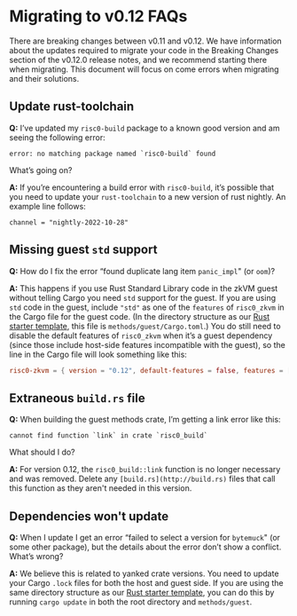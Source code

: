 # Migrating to v0.12 FAQs

There are breaking changes between v0.11 and v0.12. We have information about the updates required to migrate your code in the Breaking Changes section of the v0.12.0 release notes, and we recommend starting there when migrating. This document will focus on come errors when migrating and their solutions.

## Update rust-toolchain

**Q:** I’ve updated my `risc0-build` package to a known good version and am seeing the following error:

```
error: no matching package named `risc0-build` found
```

What’s going on?

**A:** If you’re encountering a build error with `risc0-build`, it’s possible that you need to update your `rust-toolchain` to a new version of rust nightly. An example line follows:

```
channel = "nightly-2022-10-28"
```

## Missing guest `std` support

**Q:** How do I fix the error “found duplicate lang item `panic_impl`" (or `oom`)?

**A:** This happens if you use Rust Standard Library code in the zkVM guest without telling Cargo you need `std` support for the guest. If you are using `std` code in the guest, include `"std"` as one of the `features` of `risc0_zkvm` in the Cargo file for the guest code. (In the directory structure as our [Rust starter template](https://github.com/risc0/risc0-rust-starter), this file is `methods/guest/Cargo.toml`.) You do still need to disable the default features of `risc0_zkvm` when it’s a guest dependency (since those include host-side features incompatible with the guest), so the line in the Cargo file will look something like this:

```toml
risc0-zkvm = { version = "0.12", default-features = false, features = [ "std" ] }
```

## Extraneous `build.rs` file

**Q:** When building the guest methods crate, I’m getting a link error like this:

```
cannot find function `link` in crate `risc0_build`
```

What should I do?

**A:** For version 0.12, the `risc0_build::link` function is no longer necessary and was removed. Delete any `[build.rs](http://build.rs)` files that call this function as they aren't needed in this version.

## Dependencies won't update

**Q:** When I update I get an error “failed to select a version for `bytemuck`" (or some other package), but the details about the error don’t show a conflict. What’s wrong?

**A:** We believe this is related to yanked crate versions. You need to update your Cargo `.lock` files for both the host and guest side. If you are using the same directory structure as our [Rust starter template](https://github.com/risc0/risc0-rust-starter), you can do this by running `cargo update` in both the root directory and `methods/guest`.
